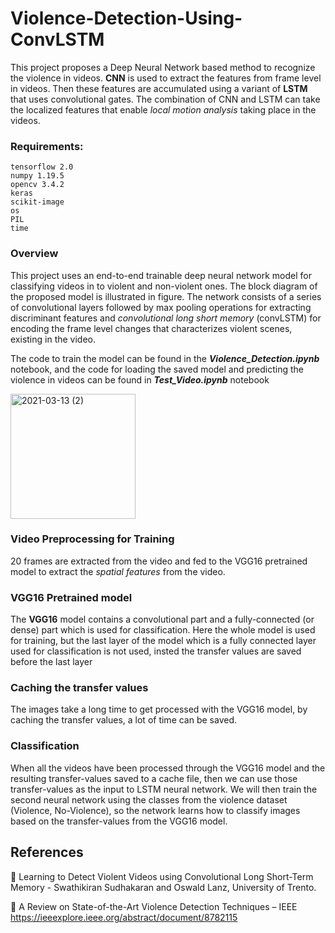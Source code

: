 # Violence-Detection-Using-ConvLSTM
This project proposes a Deep Neural Network based method to recognize the violence in videos. **CNN** is used to extract the features from frame level in videos. Then these features are accumulated using a variant of **LSTM** that uses convolutional gates. The combination of CNN and LSTM can take the localized features that enable *local motion analysis* taking place in the videos.

### Requirements:
```
tensorflow 2.0 
numpy 1.19.5
opencv 3.4.2
keras
scikit-image
os
PIL
time
```

### Overview
This project uses an end-to-end trainable deep neural network model for classifying videos in to violent and non-violent ones. The block diagram of the proposed model is illustrated in figure. The network consists of a series of convolutional layers followed by max pooling operations for extracting discriminant features and *convolutional long short memory* (convLSTM) for encoding the frame level changes that characterizes violent scenes, existing in the video.

The code to train the model can be found in the ***Violence_Detection.ipynb*** notebook, and the code for loading the saved model and predicting the violence in videos can be found 
in ***Test_Video.ipynb*** notebook

<img width="" height="200" alt="2021-03-13 (2)" src="https://user-images.githubusercontent.com/55359898/111031759-20969180-842f-11eb-83e8-71bd67bcda05.png">

### Video Preprocessing for Training
20 frames are extracted from the video and fed to the VGG16 pretrained model to extract the *spatial features* from the video.

### VGG16 Pretrained model
The **VGG16** model contains a convolutional part and a fully-connected (or dense) part which is used for classification. Here the whole model is used for training, but the last layer of the model which is a fully connected layer used for classification is not  used, insted the transfer values are saved before the last layer

### Caching the transfer values
The images take a long time to get processed with the VGG16 model, by caching the transfer values, a lot of time can be saved.

### Classification
When all the videos have been processed through the VGG16 model and the resulting transfer-values saved to a cache file, then we can use those transfer-values as the input to LSTM neural network. We will then train the second neural network using the classes from the violence dataset (Violence, No-Violence), so the network learns how to classify images based on the transfer-values from the VGG16 model.


## References

	Learning to Detect Violent Videos using Convolutional Long Short-Term Memory - Swathikiran Sudhakaran and Oswald Lanz, University of Trento.

	A Review on State-of-the-Art Violence Detection Techniques – IEEE https://ieeexplore.ieee.org/abstract/document/8782115

